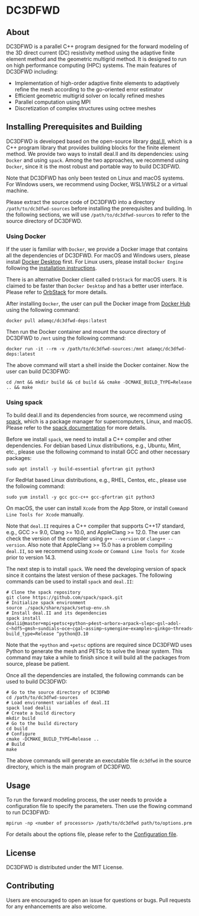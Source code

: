 # DC3DFWD

## About

DC3DFWD is a parallel C++ program designed for the forward modeling of the 3D
direct current (DC) resistivity method using the adaptive finite element method
and the geometric multigrid method. It is designed to run on high
performance computing (HPC) systems. The main features of DC3DFWD including:

- Implementation of high-order adaptive finite elements to adaptively refine the
  mesh according to the go-oriented error estimator
- Efficient geometric multigrid solver on locally refined meshes
- Parallel computation using MPI
- Discretization of complex structures using octree meshes

## Installing Prerequisites and Building

DC3DFWD is developed based on the open-source library
[deal.II](https://www.dealii.org/), which is a C++ program library that
provides building blocks for the finite element method.
We provide two ways to install deal.II and its dependencies: using `Docker` and
using `spack`. Among the two approaches, we recommend using `Docker`, since it
is the most robust and portable way to build DC3DFWD.

Note that DC3DFWD has only been tested on Linux and macOS systems. For
Windows users, we recommend using Docker, WSL1/WSL2 or a virtual machine.

Please extract the source code of DC3DFWD into a directory
`/path/to/dc3dfwd-sources` before installing the prerequisites and building.
In the following sections, we will use `/path/to/dc3dfwd-sources` to refer to
the source directory of DC3DFWD.

### Using Docker

If the user is familiar with `Docker`, we provide a Docker image that contains
all the dependencies of DC3DFWD. For macOS and Windows users, please install
[Docker Desktop](https://www.docker.com/products/docker-desktop) first. For
Linux users, please install `Docker Engine` following the
[installation instructions](https://docs.docker.com/engine/install).

There is an alternative Docker client called `OrbStack` for macOS users.
It is claimed to be faster than `Docker Desktop` and has a better user
interface. Please refer to [OrbStack](https://orbstack.dev) for more details.

After installing `Docker`, the user can pull the Docker image from
[Docker Hub](https://hub.docker.com/r/adamqc/dc3dfwd-deps) using the following
command:

```shell
docker pull adamqc/dc3dfwd-deps:latest
```

Then run the Docker container and mount the source directory of DC3DFWD to
`/mnt` using the following command:

```shell
docker run -it --rm -v /path/to/dc3dfwd-sources:/mnt adamqc/dc3dfwd-deps:latest
```

The above command will start a shell inside the Docker container. Now the user
can build DC3DFWD:

```shell
cd /mnt && mkdir build && cd build && cmake -DCMAKE_BUILD_TYPE=Release .. && make
```

### Using spack

To build deal.II and its dependencies from source, we recommend using
[spack](https://spack.io), which is a package manager for supercomputers,
Linux, and macOS. Please refer to the [spack documentation](https://spack.readthedocs.io/en/latest/)
for more details.

Before we install `spack`, we need to install a C++ compiler and other
dependencies. For debian based Linux distributions, e.g., Ubuntu, Mint, etc.,
please use the following command to install GCC and other necessary packages:

```shell
sudo apt install -y build-essential gfortran git python3
```

For RedHat based Linux distributions, e.g., RHEL, Centos, etc., please use the
following command:

```shell
sudo yum install -y gcc gcc-c++ gcc-gfortran git python3
```

On macOS, the user can install `Xcode` from the App Store, or install
`Command Line Tools for Xcode` manually.

Note that `deal.II` requires a C++ compiler that supports C++17 standard, e.g.,
GCC >= 9.0, Clang >= 10.0, and AppleClang >= 12.0. The user can check the
version of the compiler using `g++ --version` or `clang++ --version`.
Also note that AppleClang >= 15.0 has a problem compiling `deal.II`, so we
recommend using `Xcode` or `Command Line Tools for Xcode` prior to version 14.3.

The next step is to install `spack`. We need the developing version of spack
since it contains the latest version of these packages. The following commands
can be used to install `spack` and `deal.II`:

```shell
# Clone the spack repository
git clone https://github.com/spack/spack.git
# Initialize spack environment
source ./spack/share/spack/setup-env.sh
# Install deal.II and its dependencies
spack install dealii@master+mpi+petsc+python~p4est~arborx~arpack~slepc~gsl~adol-c~hdf5~gmsh~sundials~oce~cgal~assimp~symengine~examples~ginkgo~threads~muparser~vtk build_type=Release ^python@3.10
```

Note that the `+python` and `+petsc` options are required since DC3DFWD uses
Python to generate the mesh and PETSc to solve the linear system. This command
may take a while to finish since it will build all the packages from source,
please be patient.

Once all the dependencies are installed, the following commands can be used to
build DC3DFWD:

```shell
# Go to the source directory of DC3DFWD
cd /path/to/dc3dfwd-sources
# Load environment variables of deal.II
spack load dealii
# Create a build directory
mkdir build
# Go to the build directory
cd build
# Configure
cmake -DCMAKE_BUILD_TYPE=Release ..
# Build
make
```

The above commands will generate an executable file `dc3dfwd` in the source
directory, which is the main program of DC3DFWD.

## Usage

To run the forward modeling process, the user needs to provide a configuration file
to specify the parameters. Then use the flowing command to run DC3DFWD:

```shell
mpirun -np <number of processors> /path/to/dc3dfwd path/to/options.prm
```

For details about the options file, please refer to the [Configuration file](/docs/configuration_file.md).

## License

DC3DFWD is distributed under the MIT License.

## Contributing

Users are encouraged to open an issue for questions or bugs. Pull requests for
any enhancements are also welcome.
